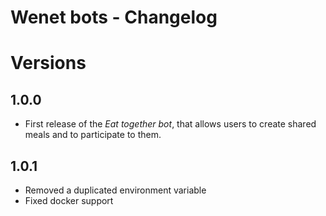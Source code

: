 # Wenet bots - Changelog

# Versions
## 1.0.0
- First release of the _Eat together bot_, that allows users to create shared meals and to participate to them.

## 1.0.1
- Removed a duplicated environment variable
- Fixed docker support
